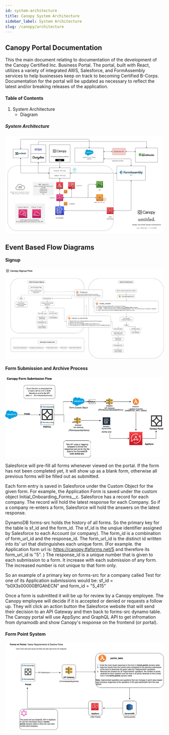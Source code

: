 ```yaml
---
id: system-architecture
title: Canopy System Architecture
sidebar_label: System Architecture
slug: /canopy/architecture
---
```


## Canopy Portal Documentation
This the main document relating to documentation of the development of the Canopy Certified Inc. Business Portal. The portal, built with React, utilizes a variety of integrated AWS, Salesforce, and FormAssembly services to help businesses keep on track to becoming Certified B-Corps. Documentation for the portal will be updated as necessary to reflect the latest and/or breaking releases of the application.

#### Table of Contents

1. System Architecture
    - Diagram

##### System Architecture

![Canopy System Archetecture Diagram](https://raw.githubusercontent.com/untitled-llc/untitled-docs/main/static/img/Canopy%20Stack.jpg)

## Event Based Flow Diagrams

#### Signup

![Sign Up](https://raw.githubusercontent.com/untitled-llc/untitled-docs/main/static/img/CanopySignupProcess.png)

#### Form Submission and Archive Process

![Form Submission and Archive Process](https://raw.githubusercontent.com/untitled-llc/untitled-docs/main/static/img/CanopyFormFlow.png)


Salesforce will pre-fill all forms whenever viewed on the portal. If the form has not been completed yet, it will show up as a blank form, otherwise all previous forms will be filled out as submitted.   

Each form entry is saved in Salesforce under the Custom Object for the given form. For example, the Application Form is saved under the custom object Initial_Onboarding_Forms__c. Salesforce has a record for each company. The record will hold the latest response for each Company. So if a company re-enters a form, Salesforce will hold the answers on the latest response. 

DynamoDB forms-src holds the history of all forms. So the primary key for the table is sf_id and the form_id. The sf_id is the unqiue identifier assigned by Salesforce to each Account (or company). The  form_id is a combination of form_url_id and the response_id.  The form_url_id  is the distinct id written into its' url that distinguishes each unique form. (For example. the Application form url is: https://canopy.tfaforms.net/5 and therefore its form_url_id is "5". ) The response_id is a unique number that is given to each submission to a form. It increase with each submission of any form. The increased number is not unique to that form only. 


So an example of a primary key on forms-src for a company called Test for one of its Application submissions would be:  sf_id = "b0X3s00000BfGAhECN" and form_id = "5_415"


Once a form is submitted it will be up for review by a Canopy employee. The Canopy employee will decide if it is  accepted or denied or requests a follow up. They will click an action button the Salesforce website that will send their decision to an API Gateway and then back to forms-src dynamo table. The Canopy portal will use AppSync and GraphQL API to get infromation from dynamodb and show Canopy's response on the frontend (or portal).  


#### Form Point System

![Form Point System](https://raw.githubusercontent.com/untitled-llc/untitled-docs/main/static/img/FormPoints.png)
